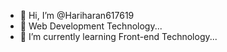 - 👋 Hi, I’m @Hariharan617619
- 👀 Web Development Technology...
- 🌱 I’m currently learning Front-end Technology...

<!---
Hariharan617619/Hariharan617619 is a ✨ special ✨ repository because its `README.md` (this file) appears on your GitHub profile.
You can click the Preview link to take a look at your changes.
--->
